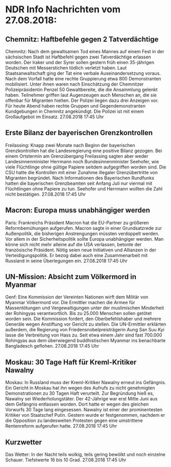 # NDR Info Nachrichten vom 27.08.2018:


## Chemnitz: Haftbefehle gegen 2 Tatverdächtige
Chemnitz: Nach dem gewaltsamen Tod eines Mannes auf einem Fest in der sächsischen Stadt ist Haftbefehl gegen zwei Tatverdächtige erlassen worden. Der Iraker und der Syrer sollen gestern früh einen 35-jährigen Deutschen mit Messerstichen tödlich verletzt haben. Laut Staatsanwaltschaft ging der Tat eine verbale Auseinandersetzung voraus. Nach dem Vorfall hatte eine rechte Gruppierung etwa 800 Demonstranten mobilisiert. Unter ihnen waren nach Einschätzung der Chemnitzer Polizeipräsidentin Penzel 50 Gewaltbereite, die die Ansammlung gelenkt haben. Teilnehmer griffen laut Augenzeugen auch Menschen an, die sie offenbar für Migranten hielten. Der Polizei liegen dazu drei Anzeigen vor. Für heute Abend haben rechte Gruppen und Gegendemonstranten Kundgebungen in Chemnitz angekündigt. Die Polizei ist mit einem Großaufgebot im Einsatz. 27.08.2018 17:45 Uhr 

## Erste Bilanz der bayerischen Grenzkontrollen
Freilassing: Knapp zwei Monate nach Beginn der bayerischen Grenzkontrollen hat die Landesregierung eine positive Bilanz gezogen. Bei einem Ortstermin am Grenzübergang Freilassing sagten aber weder Landesinnenminister Herrmann noch Bundesinnenminister Seehofer, wie viele Flüchtlinge ohne gültige Papiere seitdem aufgegriffen worden sind. Die CSU hatte die Kontrollen mit einer Zunahme illegaler Grenzübertritte von Migranten begründet. Nach Informationen des Bayerischen Rundfunks hatten die bayerischen Grenzbeamten seit Anfang Juli nur viermal mit Flüchtlingen ohne Papiere zu tun. Seehofer und Herrmann wollten die Zahl nicht bestätigen. 27.08.2018 17:45 Uhr 

## Macron: Europa muss unabhängiger werden
Paris: Frankreichs Präsident Macron hat die EU-Partner zu größeren Reformbemühungen aufgerufen. Macron sagte in einer Grundsatzrede zur Außenpolitik, die bisherigen Anstrengungen müssten verdoppelt werden. Vor allem in der Sicherheitspolitik sollte Europa unabhängiger werden. Man könne sich nicht mehr alleine auf die USA verlassen, betonte der französische Präsident. Nötig seien neue Initiativen und Allianzen in der Verteidigungspolitik. Er bezog dabei auch eine Zusammenarbeit mit Russland in seine Überlegungen ein. 27.08.2018 17:45 Uhr 

## UN-Mission: Absicht zum Völkermord in Myanmar
Genf: Eine Kommission der Vereinten Nationen wirft dem Militär von Myanmar Völkermord vor. Die Ermittler machen die Armee für Massentötungen und Vergewaltigungen unter der muslimischen Minderheit der Rohingyas verantwortlich. Bis zu 25.000 Menschen sollen getötet worden sein. Die Kommission fordert, den Oberbefehlshaber und mehrere Generäle wegen Anstiftung vor Gericht zu stellen. Die UN-Ermittler erklärten außerdem, die Regierung von Friedensnobelpreisträgerin Aung San Suu Kyi lasse die Verbreitung von Hass zu. Seit etwa einem Jahr sind fast 700.000 Rohingyas aus dem überwiegend buddhistischen Myanmar ins benachbarte Bangladesch geflohen. 27.08.2018 17:45 Uhr 

## Moskau: 30 Tage Haft für Kreml-Kritiker Nawalny
Moskau: In Russland muss der Kreml-Kritiker Nawalny erneut ins Gefängnis. Ein Gericht in Moskau hat ihn wegen des Aufrufs zu nicht genehmigten Demonstrationen zu 30 Tagen Haft verurteilt. Zur Begründung hieß es, Nawalny sei Wiederholungstäter. Der 42-Jährige war erst Mitte Juni aus dem Gefängnis entlassen worden. Dort hatte er wegen des gleichen Vorwurfs 30 Tage lang eingesessen. Nawalny ist einer der prominentesten Kritiker von Staatschef Putin. Gestern wurde er festgenommen, nachdem er die Opposition zu landesweiten Protesten gegen eine umstrittene Rentenreform aufgerufen hatte. 27.08.2018 17:45 Uhr 

## Kurzwetter
Das Wetter: In der Nacht teils wolkig, teils gering bewölkt und noch einzelne Schauer. Tiefstwerte 16 bis 10 Grad. 27.08.2018 17:45 Uhr 
